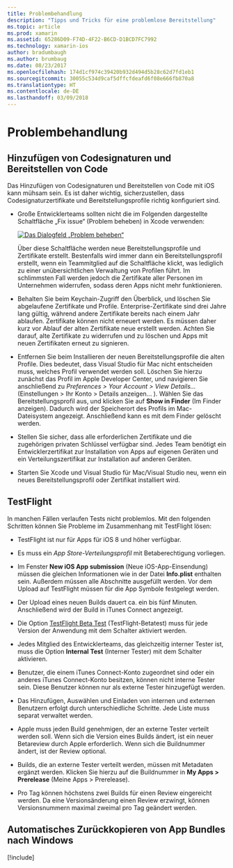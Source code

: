 ```yaml
---
title: Problembehandlung
description: "Tipps und Tricks für eine problemlose Bereitstellung"
ms.topic: article
ms.prod: xamarin
ms.assetid: 65286D09-F74D-4F22-B6CD-D1BCD7FC7992
ms.technology: xamarin-ios
author: bradumbaugh
ms.author: brumbaug
ms.date: 08/23/2017
ms.openlocfilehash: 174d1cf974c39420b932d494d5b28c62d7fd1eb1
ms.sourcegitcommit: 30055c534d9caf5dffcfdeafd6f08e666fb870a8
ms.translationtype: HT
ms.contentlocale: de-DE
ms.lasthandoff: 03/09/2018
---
```

# <a name="troubleshooting"></a>Problembehandlung

## <a name="code-signing--provisioning"></a>Hinzufügen von Codesignaturen und Bereitstellen von Code

Das Hinzufügen von Codesignaturen und Bereitstellen von Code mit iOS kann mühsam sein. Es ist daher wichtig, sicherzustellen, dass Codesignaturzertifikate und Bereitstellungsprofile richtig konfiguriert sind.

* Große Entwicklerteams sollten nicht die im Folgenden dargestellte Schaltfläche „Fix issue“ (Problem beheben) in Xcode verwenden:

    [![](troubleshooting-images/fixissue.png "Das Dialogfeld „Problem beheben“")](troubleshooting-images/fixissue.png#lightbox)

    Über diese Schaltfläche werden neue Bereitstellungsprofile und Zertifikate erstellt. Bestenfalls wird immer dann ein Bereitstellungsprofil erstellt, wenn ein Teammitglied auf die Schaltfläche klickt, was lediglich zu einer unübersichtlichen Verwaltung von Profilen führt. Im schlimmsten Fall werden jedoch die Zertifikate aller Personen im Unternehmen widerrufen, sodass deren Apps nicht mehr funktionieren.

* Behalten Sie beim Keychain-Zugriff den Überblick, und löschen Sie abgelaufene Zertifikate und Profile. Enterprise-Zertifikate sind drei Jahre lang gültig, während andere Zertifikate bereits nach einem Jahr ablaufen. Zertifikate können nicht erneuert werden. Es müssen daher kurz vor Ablauf der alten Zertifikate neue erstellt werden. Achten Sie darauf, alte Zertifikate zu widerrufen und zu löschen und Apps mit neuen Zertifikaten erneut zu signieren.

* Entfernen Sie beim Installieren der neuen Bereitstellungsprofile die alten Profile. Dies bedeutet, dass Visual Studio für Mac nicht entscheiden muss, welches Profil verwendet werden soll. Löschen Sie hierzu zunächst das Profil im Apple Developer Center, und navigieren Sie anschließend zu *Preferences > Your Account > View Details...* (Einstellungen > Ihr Konto > Details anzeigen... ). Wählen Sie das Bereitstellungsprofil aus, und klicken Sie auf **Show in Finder** (Im Finder anzeigen). Dadurch wird der Speicherort des Profils im Mac-Dateisystem angezeigt. Anschließend kann es mit dem Finder gelöscht werden.

* Stellen Sie sicher, dass alle erforderlichen Zertifikate und die zugehörigen privaten Schlüssel verfügbar sind. Jedes Team benötigt ein Entwicklerzertifikat zur Installation von Apps auf eigenen Geräten und ein Verteilungszertifikat zur Installation auf anderen Geräten.

* Starten Sie Xcode und Visual Studio für Mac/Visual Studio neu, wenn ein neues Bereitstellungsprofil oder Zertifikat installiert wird.


## <a name="testflight"></a>TestFlight

In manchen Fällen verlaufen Tests nicht problemlos.  Mit den folgenden Schritten können Sie Probleme im Zusammenhang mit TestFlight lösen:

- TestFlight ist nur für Apps für iOS 8 und höher verfügbar.

- Es muss ein *App Store-Verteilungsprofil* mit Betaberechtigung vorliegen.

- Im Fenster **New iOS App submission** (Neue iOS-App-Einsendung) müssen die gleichen Informationen wie in der Datei **Info.plist** enthalten sein. Außerdem müssen alle Abschnitte ausgefüllt werden. Vor dem Upload auf TestFlight müssen für die App Symbole festgelegt werden.

- Der Upload eines neuen Builds dauert ca. ein bis fünf Minuten. Anschließend wird der Build in iTunes Connect angezeigt.

- Die Option [TestFlight Beta Test](~/ios/deploy-test/testflight.md#beta-testing) (TestFlight-Betatest) muss für jede Version der Anwendung mit dem Schalter aktiviert werden.

- Jedes Mitglied des Entwicklerteams, das gleichzeitig interner Tester ist, muss die Option **Internal Test** (Interner Tester) mit dem Schalter aktivieren.

- Benutzer, die einem iTunes Connect-Konto zugeordnet sind oder ein anderes iTunes Connect-Konto besitzen, können nicht interne Tester sein. Diese Benutzer können nur als externe Tester hinzugefügt werden.

- Das Hinzufügen, Auswählen und Einladen von internen und externen Benutzern erfolgt durch unterschiedliche Schritte. Jede Liste muss separat verwaltet werden.

- Apple muss jeden Build genehmigen, der an externe Tester verteilt werden soll. Wenn sich die Version eines Builds ändert, ist ein neuer Betareview durch Apple erforderlich. Wenn sich die Buildnummer ändert, ist der Review optional.

- Builds, die an externe Tester verteilt werden, müssen mit Metadaten ergänzt werden. Klicken Sie hierzu auf die Buildnummer in **My Apps > Prerelease** (Meine Apps > Prerelease).

- Pro Tag können höchstens zwei Builds für einen Review eingereicht werden. Da eine Versionsänderung einen Review erzwingt, können Versionsnummern maximal zweimal pro Tag geändert werden.

<a name="Automatically_copy_app_bundles_back_to_Windows" />

## <a name="automatically-copy-app-bundles-back-to-windows"></a>Automatisches Zurückkopieren von App Bundles nach Windows

[!include[](~/ios/includes/copy-app-bundle-to-windows.md)]
